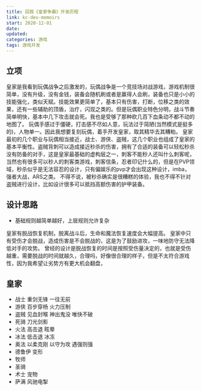 ```yaml
---
title: 回首《皇家争霸》开发历程
link: kc-dev-memoirs
start: 2020-12-01
date: 
updated:
categories: 游戏
tags: 游戏开发
---
```


## 立项

皇家是我看到玩偶战争之后激发的，玩偶战争是一个竞技场对战游戏，游戏机制很简单，没有升级，没有金钱，装备会随机刷或者是赢得人会刷，装备也只是小小的技能强化，类似天赋。技能效果更简单了，基本只有伤害，打断，位移之类的效果，还有一些辅助的顶盾，治疗，闪现之类的。但是玩偶职业特色分明，战斗节奏简单明快，基本中几下攻击就会死。我也是受够了那种砍几百下血条动不都不动的地图了。
玩偶手感过于僵硬，打击感不尽如人意，玩法过于简陋(当然模式是挺多的)，人物单一。因此我想要复刻玩偶，着手开发皇家，取其精华去其糟粕。
皇家最初的几个职业与玩偶相当接近，战士、游侠、盗贼，这几个职业也组成了皇家的基本平衡性。盗贼背刺可以造成接近秒杀的伤害，拥有了合适的装备可以轻松秒杀没有防备的对手，这是皇家最基础的虚构层之一，刺客不能秒人还叫什么刺客呢，当然也有很多可以秒人的刺客类游戏，刺客信条，忍者印记什么的，但是在PVP领域，秒杀似乎是无法容忍的设计，只有偏娱乐的pvp才会出现这种设计，imba，强者大战，ARS之类。
不得不说，被秒杀确实是很糟糕的体验，我也不得不针对盗贼进行设计，比如设计很多可以抵挡高额伤害的护甲装备。

## 设计思路

- 基础规则越简单越好，上层规则允许复杂

皇家有脱战恢复机制，脱离战斗后，生命和魔法恢复速度会大幅提高。
皇家中只有受伤才会脱战，造成伤害是不会脱战的，这是为了鼓励进攻，一味地防守无法降低对手的攻势。
曾经的设计是脱战恢复的时间是按照受伤量决定的，也就是受伤越重，需要脱战的时间就越久，合理吗，好像很合理的样子，但是不太符合游戏性，因为我希望让劣势方有更大机会翻盘，

## 皇家

- 战士 重剑无锋 一往无前
- 游侠 百步穿杨 火力压制
- 盗贼 见血封喉 神出鬼没 唯快不破
- 死骑 刀光剑影 
- 火法 高击退 眩晕
- 冰法 低击退 冰冻
- 奥法 以柔克刚 以守为攻 遇强则强
- 德鲁伊 变形
- 牧师
- 圣骑
- 术士 宠物
- 萨满 风驰电掣